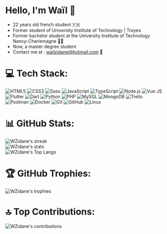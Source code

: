# Hello, I'm Waïl 👋

- 22 years old french student 🇫🇷
- Former student of University Institute of Technology | Troyes 
- Former bachelor student at the University Institute of Technology Nancy-Charlemagne 👨‍💻
- Now, a master degree student
- Contact me at : wailzidane@hotmail.com 📧

# 💻 Tech Stack:
![HTML5](https://img.shields.io/badge/-HTML5-E34F26.svg?style=flat-square&logo=html5&logoColor=white)
![CSS3](https://img.shields.io/badge/-CSS3-1572B6.svg?style=flat-square&logo=css3&logoColor=white)
![Sass](https://img.shields.io/badge/-Sass-CC6699.svg?style=flat-square&logo=sass&logoColor=white)
![JavaScript](https://img.shields.io/badge/-JavaScript-F7DF1E.svg?style=flat-square&logo=javascript&logoColor=black)
![TypeScript](https://img.shields.io/badge/-TypeScript-3178C6.svg?style=flat-square&logo=typescript&logoColor=white)
![Node.js](https://img.shields.io/badge/-Node.js-339933.svg?style=flat-square&logo=node.js&logoColor=white)
![Vue JS](https://img.shields.io/badge/-Vue_JS-4FC08D.svg?style=flat-square&logo=vue.js&logoColor=white)
![Flutter](https://img.shields.io/badge/-Flutter-02569B.svg?style=flat-square&logo=flutter&logoColor=white)
![Dart](https://img.shields.io/badge/-Dart-0175C2.svg?style=flat-square&logo=dart&logoColor=white)
![Python](https://img.shields.io/badge/-Python-3776AB.svg?style=flat-square&logo=python&logoColor=white)
![PHP](https://img.shields.io/badge/-PHP-777BB4.svg?style=flat-square&logo=php&logoColor=white)
![MySQL](https://img.shields.io/badge/-MySQL-4479A1.svg?style=flat-square&logo=mysql&logoColor=white)
![MongoDB](https://img.shields.io/badge/-MongoDB-47A248.svg?style=flat-square&logo=mongodb&logoColor=white)
![Trello](https://img.shields.io/badge/-Trello-0079BF.svg?style=flat-square&logo=trello&logoColor=white)
![Postman](https://img.shields.io/badge/-Postman-FF6C37.svg?style=flat-square&logo=postman&logoColor=white)
![Docker](https://img.shields.io/badge/-Docker-2496ED.svg?style=flat-square&logo=docker&logoColor=white)
![Git](https://img.shields.io/badge/-Git-F05032.svg?style=flat-square&logo=git&logoColor=white)
![GitHub](https://img.shields.io/badge/-GitHub-181717.svg?style=flat-square&logo=github&logoColor=white)
![Linux](https://img.shields.io/badge/-Linux-FCC624.svg?style=flat-square&logo=linux&logoColor=black)

# 📊 GitHub Stats:
![WZidane's streak](https://github-readme-streak-stats.herokuapp.com/?user=WZidane&theme=hacker&hide_border=true&include_all_commits=true&count_private=true)<br>
![WZidane's stats](https://github-readme-stats.vercel.app/api?username=WZidane&theme=chartreuse-dark&show_icons=true&hide_border=true&include_all_commits=true&count_private=true)<br>
![WZidane's Top Langs](https://github-readme-stats.vercel.app/api/top-langs/?username=WZidane&theme=chartreuse-dark&layout=compact&hide_border=true&include_all_commits=true&count_private=true)

# 🏆 GitHub Trophies:
![WZidane's trophies](https://github-profile-trophy.vercel.app/?username=WZidane&theme=matrix&no-frame=true&no-bg=true&margin-w4)

# 🔝 Top Contributions:
![WZidane's contributions](https://github-contributor-stats.vercel.app/api?username=WZidane&theme=chartreuse-dark&limit=5&combine_all_yearly_contributions=true&hide_border=true&no-bg=true)
